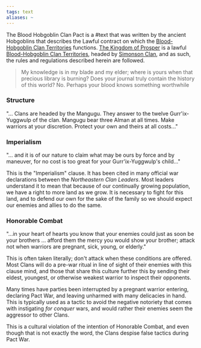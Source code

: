```yaml
---
tags: text
aliases: ~
---
```


The Blood Hobgoblin Clan Pact is a #text that was written by the ancient Hobgoblins that describes the Lawful contract on which the [Blood-Hobgoblin Clan Territories](Blood-Hobgoblin%20Clan%20Territories.md) functions. [The Kingdom of Prosper](..\..\Nations\The%20Kingdom%20of%20Prosper\The%20Kingdom%20of%20Prosper.md) is a lawful [Blood-Hobgoblin Clan Territories](Blood-Hobgoblin%20Clan%20Territories.md), headed by [Simonson Clan](..\..\Nations\The%20Kingdom%20of%20Prosper\Factions\Simonson%20Clan.md), and as such, the rules and regulations described herein are followed. 

 > 
 > My knowledge is in my blade and my elder; where is yours when that precious library is burning? Does your journal truly contain the history of this world? No. Perhaps your blood knows something worthwhile

### Structure

"... Clans are headed by the Mangugu. They answer to the twelve Gurr'ix-Yuggwulp of the clan. Mangugu bear three Alman at all times. Make warriors at your discretion. Protect your own and theirs at all costs..."

### Imperialism

"... and it is of our nature to claim what may be ours by force and by maneuver, for no cost is too great for your Gurr'ix-Yuggwulp's child..."

This is the "Imperialism" clause. It has been cited in many official war declarations between the *Northeastern Clan Leaders*. Most leaders understand it to mean that because of our continually growing population, we have a right to more land as we grow. It is necessary to fight for this land, and to defend our own for the sake of the family so we should expect our enemies and allies to do the same.

### Honorable Combat

"...in your heart of hearts you know that your enemies could just as soon be your brothers ... afford them the mercy you would show your brother; attack not when warriors are pregnant, sick, young, or elderly."

This is often taken literally; don't attack when these conditions are offered. Most Clans will do a pre-war ritual in line of sight of their enemies with this clause mind, and those that share this culture further this by sending their eldest, youngest, or otherwise weakest warrior to inspect their opponents. 

Many times have parties been interrupted by a pregnant warrior entering, declaring Pact War, and leaving unharmed with many delicacies in hand. This is typically used as a tactic to avoid the negative notoriety that comes with instigating *for conquer* wars, and would rather their enemies seem the aggressor to other Clans.

This is a cultural violation of the intention of Honorable Combat, and even though that is not exactly the word, the Clans despise false tactics during Pact War.
